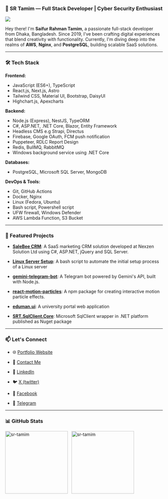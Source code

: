 

### 🚀 SR Tamim — Full Stack Developer | Cyber Security Enthusiast

<p>
  <img src="https://github.com/sr-tamim/sr-tamim/blob/main/files/github-readme-cover.gif?raw=true"/>
</p>

Hey there! I'm **Saifur Rahman Tamim**, a passionate full-stack developer from Dhaka, Bangladesh. Since 2019, I've been crafting digital experiences that blend creativity with functionality. Currently, I'm diving deep into the realms of **AWS**, **Nginx**, and **PostgreSQL**, building scalable SaaS solutions.

---

### 🛠️ Tech Stack

**Frontend:**

- JavaScript (ES6+), TypeScript
- React.js, Next.js, Astro
- Tailwind CSS, Material UI, Bootstrap, DaisyUI
- Highchart.js, Apexcharts

**Backend:**

- Node.js (Express), NestJS, TypeORM
- C#, ASP.NET, .NET Core, Blazor, Entity Framework
- Headless CMS e.g Strapi, Directus
- Firebase, Google OAuth, FCM push notification
- Puppeteer, RDLC Report Design
- Redis, BullMQ, RabbitMQ
- Windows background service using .NET Core

**Databases:**

- PostgreSQL, Microsoft SQL Server, MongoDB

**DevOps & Tools:**

- Git, GitHub Actions
- Docker, Nginx
- Linux (Fedora, Ubuntu)
- Bash script, Powershell script
- UFW firewall, Windows Defender
- AWS Lambda Function, S3 Bucket

---

### 🌟 Featured Projects

* **[SaleBee CRM](https://salebee.net)**: A SaaS marketing CRM solution developed at Nexzen Solution Ltd using C#, ASP.NET, jQuery and SQL Server.

* **[Linux Server Setup](https://github.com/sr-tamim/devops-stuff/tree/main/Linux-server-setup)**: A bash script to automate the initial setup process of a Linux server

* **[gemini-telegram-bot](https://github.com/sr-tamim/gemini-telegram-bot)**: A Telegram bot powered by Gemini's API, built with Node.js.

* **[react-motion-particles](https://github.com/sr-tamim/react-motion-particles)**: A npm package for creating interactive motion particle effects.

* **[eduman.ui](https://github.com/sr-tamim/eduman.ui)**: A university portal web application

* **[SRT.SqlClient.Core](https://github.com/sr-tamim/SRT.SqlClient.Core)**: Microsoft SqlClient wrapper in .NET platform published as Nuget package

---

### 📫 Let's Connect

* 🌐 [Portfolio Website](https://sr-tamim.vercel.app)

* 📧 [Contact Me](https://sr-tamim.vercel.app/contact)

* 💼 [LinkedIn](https://linkedin.com/in/srtamim)

* 🐦 [X (twitter)](https://x.com/sr__tamim)

* 📘 [Facebook](https://facebook.com/srtamim21)

* 💬 [Telegram](http://t.me/sr_tamim)

---

### 📊 GitHub Stats

<p>
  <img height="200"
        src="https://github-readme-stats.vercel.app/api?username=sr-tamim&show_icons=true&locale=en" alt="sr-tamim" />
  &nbsp;
  <img height="200" src="https://github-readme-streak-stats.herokuapp.com/?user=sr-tamim&theme=default"
        alt="sr-tamim" />
</p>
